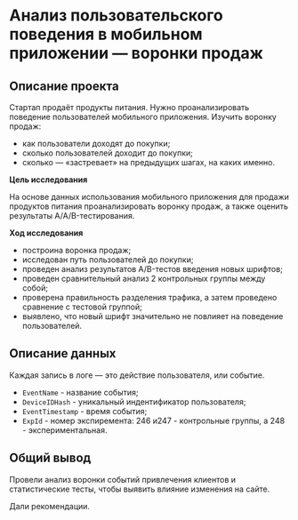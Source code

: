 # Анализ пользовательского поведения в мобильном приложении — воронки продаж

## Описание проекта

Стартап продаёт продукты питания. Нужно проанализировать поведение пользователей мобильного приложения. Изучить воронку продаж:

* как пользователи доходят до покупки;
* сколько пользователей доходит до покупки;
* сколько — «застревает» на предыдущих шагах, на каких именно.

**Цель исследования**

На основе данных использования мобильного приложения для продажи продуктов питания проанализировать воронку продаж, а также оценить результаты A/A/B-тестирования.

**Ход исследования**

* построина воронка продаж;
* исследован путь пользователей до покупки;
* проведен анализ результатов A/B-тестов введения новых шрифтов;
* проведен сравнительный анализ 2 контрольных группы между собой;
* проверена правильность разделения трафика, а затем проведено сравнение с тестовой группой;
* выявлено, что новый шрифт значительно не повлияет на поведение пользователей.

## Описание данных

Каждая запись в логе — это действие пользователя, или событие.

* `EventName` - название события;
* `DeviceIDHash` - уникальный индентификатор пользователя;
* `EventTimestamp` - время события;
* `ExpId` - номер экспиремента: 246 и247 - контрольные группы, а 248 - экспериментальная.

## Общий вывод

Провели анализ воронки событий привлечения клиентов и статистические тесты, чтобы выявить влияние изменения на сайте.

Дали рекомендации.
